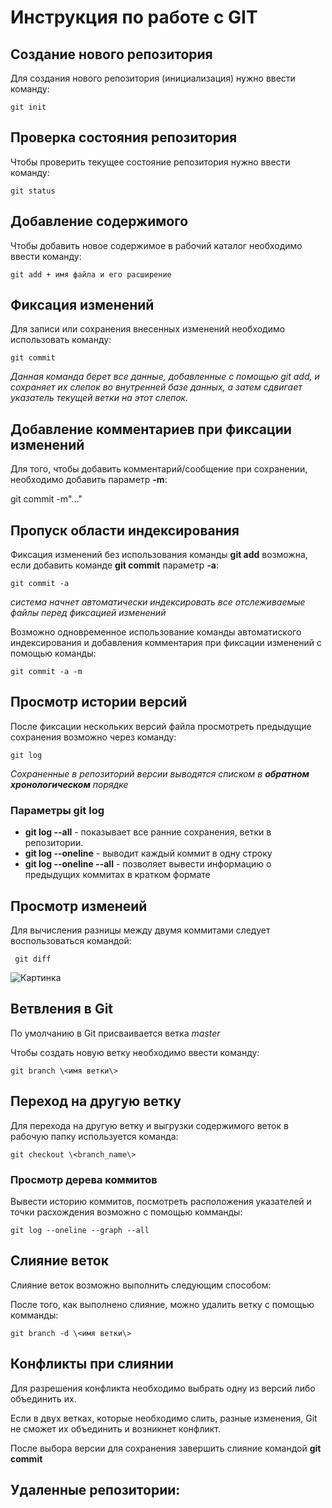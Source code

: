 # Инструкция по работе с GIT


## Создание нового репозитория

Для создания нового репозитория (инициализация) нужно ввести команду:

    git init

 ## Проверка состояния репозитория

Чтобы проверить текущее состояние репозитория нужно ввести команду:

    git status  


  ## Добавление содержимого

  Чтобы добавить новое содержимое в рабочий каталог необходимо ввести команду:

    git add + имя файла и его расширение

## Фиксация изменений 

Для записи или сохранения внесенных изменений необходимо использовать команду:

    git commit

*Данная команда берет все данные, добавленные с помощью git add, и сохраняет их слепок во внутренней базе данных, а затем сдвигает указатель текущей ветки на этот слепок.*

## Добавление комментариев при фиксации изменений

Для того, чтобы добавить комментарий/сообщение при сохранении, необходимо добавить параметр **-m**:

  git commit -m"..."

  ## Пропуск области индексирования

  Фиксация изменений без использования команды **git add** возможна, если добавить команде **git commit** параметр **-a**:

    git commit -a

  *система начнет автоматически индексировать все отслеживаемые файлы перед фиксацией изменений*

  Возможно одновременное использование команды автоматиского индексирования и добавления комментария при фиксации изменений с помощью команды:

    git commit -a -m

## Просмотр истории версий

После фиксации нескольких версий файла просмотреть предыдущие сохранения возможно через команду:

    git log

*Сохраненные в репозиторий версии выводятся списком в **обратном хронологическом** порядке*

### Параметры git log

* **git log --all** - показывает все ранние сохранения, ветки в репозитории.
* **git log --oneline** - выводит каждый коммит в одну строку
* **git log --oneline --all** - позволяет вывести информацию о предыдущих коммитах в кратком формате

## Просмотр изменеий 

Для вычисления разницы между двумя коммитами следует воспользоваться командой:

     git diff
    
   ![Картинка](git.png)
## Ветвления в Git
По умолчанию в Git присваивается ветка *master*

Чтобы создать новую ветку необходимо ввести команду:

    git branch \<имя ветки\>

## Переход на другую ветку 

Для перехода на другую ветку и выгрузки содержимого веток в рабочую папку используется команда:

    git checkout \<branch_name\>
    
    
### Просмотр дерева коммитов

Вывести историю коммитов, посмотреть расположения указателей и точки расхождения возможно с помощью комманды:

    git log --oneline --graph --all



## Слияние веток

Слияние веток возможно выполнить следующим способом:

После того, как выполнено слияние, можно удалить ветку с помощью комманды:

    git branch -d \<имя ветки\>

## Конфликты при слиянии
    
Для разрешения конфликта необходимо выбрать одну из версий либо объединить их.

Если в двух ветках, которые необходимо слить, разные изменения, Git не сможет их объединить и возникнет конфликт.  

После выбора версии для сохранения завершить слияние командой **git commit**

## Удаленные репозитории:













